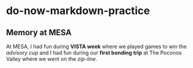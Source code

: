 # do-now-markdown-practice 
## Memory at MESA

At MESA, I had fun during **VISTA week** where we played games to win the *advisory cup* and I had fun during our **first bonding trip** at The Poconos Valley where we went on the *zip-line*.